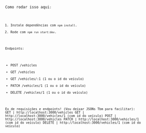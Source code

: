 
<code>Como rodar isso aqui<code>:

1. Instale dependências com `npm install`.
2. Rode com `npm run start:dev`.

Endpoints:
- POST /vehicles
- GET /vehicles 
- GET /vehicles/:1  (1 ou o id do veículo)
- PATCH /vehicles/1 (1 ou o id do veículo)
- DELETE /vehicles/1 (1 ou o id do veículo)

Ex de requisições e endpoints! (Vou deixar JSONs Tbm para facilitar):
GET | http://localhost:3000/vehicles
GET | http://localhost:3000/vehicles/1 (com id do veículo)
POST | http://localhost:3000/vehicles
PATCH | http://localhost:3000/vehicles/1 (com id do veículo)
DELETE | http://localhost:3000/vehicles/1 (com id do veículo)